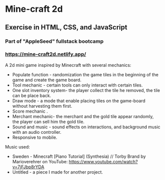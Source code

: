 # Mine-craft 2d

## Exercise in HTML, CSS, and JavaScript
### Part of "AppleSeed" fullstack bootcamp

### https://mine-craft2d.netlify.app/

A 2d mini game inspired by Minecraft
with several mechanics:
- Populate function - randomization the game tiles in the beginning of the game and create the game board.
- Tool mechanic - certain tools can only interact with certain tiles.
- One slot inventory system- the player collect the tile he removed, the tile can be place back.
- Draw mode - a mode that enable placing tiles on the game-board without harvesting them first.
- Score mechanic .
- Merchant mechanic- the merchant and the gold tile appear randomly, the player can sell him the gold tile.
- Sound and music - sound effects on interactions, and background music with an audio controller.
- Responsive to mobile.



Music used:
- Sweden - Minecraft [Piano Tutorial] (Synthesia) // Torby Brand
  by Marioverehrer on YouTube:
        https://www.youtube.com/watch?v=7jFJbp8rYDA
- Untitled - a piece I made for another project.